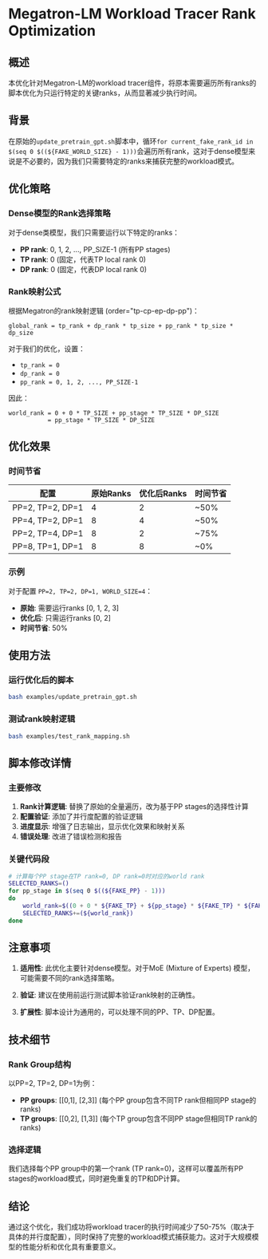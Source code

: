 # Megatron-LM Workload Tracer Rank Optimization

## 概述

本优化针对Megatron-LM的workload tracer组件，将原本需要遍历所有ranks的脚本优化为只运行特定的关键ranks，从而显著减少执行时间。

## 背景

在原始的`update_pretrain_gpt.sh`脚本中，循环`for current_fake_rank_id in $(seq 0 $((${FAKE_WORLD_SIZE} - 1)))`会遍历所有rank，这对于dense模型来说是不必要的，因为我们只需要特定的ranks来捕获完整的workload模式。

## 优化策略

### Dense模型的Rank选择策略

对于dense类模型，我们只需要运行以下特定的ranks：
- **PP rank**: 0, 1, 2, ..., PP_SIZE-1 (所有PP stages)
- **TP rank**: 0 (固定，代表TP local rank 0)
- **DP rank**: 0 (固定，代表DP local rank 0)

### Rank映射公式

根据Megatron的rank映射逻辑 (order="tp-cp-ep-dp-pp")：
```
global_rank = tp_rank + dp_rank * tp_size + pp_rank * tp_size * dp_size
```

对于我们的优化，设置：
- `tp_rank = 0`
- `dp_rank = 0`
- `pp_rank = 0, 1, 2, ..., PP_SIZE-1`

因此：
```
world_rank = 0 + 0 * TP_SIZE + pp_stage * TP_SIZE * DP_SIZE
           = pp_stage * TP_SIZE * DP_SIZE
```

## 优化效果

### 时间节省

| 配置 | 原始Ranks | 优化后Ranks | 时间节省 |
|------|-----------|-------------|----------|
| PP=2, TP=2, DP=1 | 4 | 2 | ~50% |
| PP=4, TP=2, DP=1 | 8 | 4 | ~50% |
| PP=2, TP=4, DP=1 | 8 | 2 | ~75% |
| PP=8, TP=1, DP=1 | 8 | 8 | ~0% |

### 示例

对于配置 `PP=2, TP=2, DP=1, WORLD_SIZE=4`：
- **原始**: 需要运行ranks [0, 1, 2, 3]
- **优化后**: 只需运行ranks [0, 2]
- **时间节省**: 50%

## 使用方法

### 运行优化后的脚本
```bash
bash examples/update_pretrain_gpt.sh
```

### 测试rank映射逻辑
```bash
bash examples/test_rank_mapping.sh
```

## 脚本修改详情

### 主要修改

1. **Rank计算逻辑**: 替换了原始的全量遍历，改为基于PP stages的选择性计算
2. **配置验证**: 添加了并行度配置的验证逻辑
3. **进度显示**: 增强了日志输出，显示优化效果和映射关系
4. **错误处理**: 改进了错误检测和报告

### 关键代码段

```bash
# 计算每个PP stage在TP rank=0, DP rank=0时对应的world rank
SELECTED_RANKS=()
for pp_stage in $(seq 0 $((${FAKE_PP} - 1)))
do
    world_rank=$((0 + 0 * ${FAKE_TP} + ${pp_stage} * ${FAKE_TP} * ${FAKE_DP}))
    SELECTED_RANKS+=(${world_rank})
done
```

## 注意事项

1. **适用性**: 此优化主要针对dense模型。对于MoE (Mixture of Experts) 模型，可能需要不同的rank选择策略。

2. **验证**: 建议在使用前运行测试脚本验证rank映射的正确性。

3. **扩展性**: 脚本设计为通用的，可以处理不同的PP、TP、DP配置。

## 技术细节

### Rank Group结构

以PP=2, TP=2, DP=1为例：
- **PP groups**: [[0,1], [2,3]] (每个PP group包含不同TP rank但相同PP stage的ranks)
- **TP groups**: [[0,2], [1,3]] (每个TP group包含不同PP stage但相同TP rank的ranks)

### 选择逻辑

我们选择每个PP group中的第一个rank (TP rank=0)，这样可以覆盖所有PP stages的workload模式，同时避免重复的TP和DP计算。

## 结论

通过这个优化，我们成功将workload tracer的执行时间减少了50-75%（取决于具体的并行度配置），同时保持了完整的workload模式捕获能力。这对于大规模模型的性能分析和优化具有重要意义。
